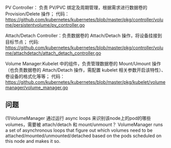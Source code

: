 


PV Controller： 负责 PV/PVC 绑定及周期管理，根据需求进行数据卷的 Provision/Delete 操作；
代码：https://github.com/kubernetes/kubernetes/blob/master/pkg/controller/volume/persistentvolume/pv_controller.go

Attach/Detach Controller：负责数据卷的 Attach/Detach 操作，将设备挂接到目标节点；
代码: https://github.com/kubernetes/kubernetes/blob/master/pkg/controller/volume/attachdetach/attach_detach_controller.go

Volume Manager:Kubelet 中的组件，负责管理数据卷的 Mount/Umount 操作（也负责数据卷的 Attach/Detach 操作，需配置 kubelet 相关参数开启该特性）、卷设备的格式化等等；
代码：https://github.com/kubernetes/kubernetes/blob/master/pkg/kubelet/volumemanager/volume_manager.go

## 问题

(1)VolumeManager 通过运行 async loops 来识别该node上的pod的哪些volumes，需要被 attach/detach 和 mount/unmount？
VolumeManager runs a set of asynchronous loops that figure out which volumes need to be attached/mounted/unmounted/detached 
based on the pods scheduled on this node and makes it so.



